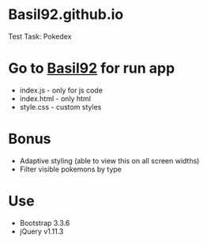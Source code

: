 # Basil92.github.io
Test Task: Pokedex

# Go to [Basil92](Basil92.github.io) for run app
* index.js - only for js code
* index.html - only html
* style.css - custom styles

# Bonus
* Adaptive styling (able to view this on all screen widths)
* Filter visible pokemons by type

# Use
* Bootstrap 3.3.6
* jQuery v1.11.3

